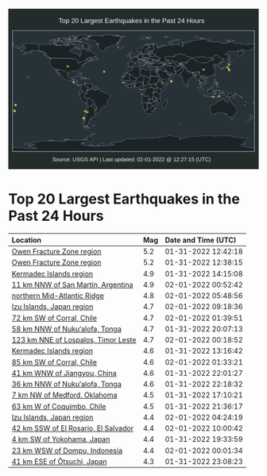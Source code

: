 ![Map](./map.png)

# Top 20 Largest Earthquakes in the Past 24 Hours

| Location | Mag | Date and Time (UTC) |
|:---|:---|:---|
| [Owen Fracture Zone region](https://earthquake.usgs.gov/earthquakes/eventpage/us7000gglq) | 5.2 | 01-31-2022 12:42:18 |
| [Owen Fracture Zone region](https://earthquake.usgs.gov/earthquakes/eventpage/us7000gglp) | 5.2 | 01-31-2022 12:38:15 |
| [Kermadec Islands region](https://earthquake.usgs.gov/earthquakes/eventpage/us7000ggmh) | 4.9 | 01-31-2022 14:15:08 |
| [11 km NNW of San Martín, Argentina](https://earthquake.usgs.gov/earthquakes/eventpage/us7000gguj) | 4.9 | 02-01-2022 00:52:42 |
| [northern Mid-Atlantic Ridge](https://earthquake.usgs.gov/earthquakes/eventpage/us7000ggww) | 4.8 | 02-01-2022 05:48:56 |
| [Izu Islands, Japan region](https://earthquake.usgs.gov/earthquakes/eventpage/us7000ggx0) | 4.7 | 02-01-2022 09:18:36 |
| [72 km SW of Corral, Chile](https://earthquake.usgs.gov/earthquakes/eventpage/us7000gguw) | 4.7 | 02-01-2022 01:39:51 |
| [58 km NNW of Nuku‘alofa, Tonga](https://earthquake.usgs.gov/earthquakes/eventpage/us7000ggus) | 4.7 | 01-31-2022 20:07:13 |
| [123 km NNE of Lospalos, Timor Leste](https://earthquake.usgs.gov/earthquakes/eventpage/us7000ggud) | 4.7 | 02-01-2022 00:18:52 |
| [Kermadec Islands region](https://earthquake.usgs.gov/earthquakes/eventpage/us7000ggm1) | 4.6 | 01-31-2022 13:16:42 |
| [85 km SW of Corral, Chile](https://earthquake.usgs.gov/earthquakes/eventpage/us7000gguu) | 4.6 | 02-01-2022 01:33:21 |
| [41 km WNW of Jiangyou, China](https://earthquake.usgs.gov/earthquakes/eventpage/us7000ggtq) | 4.6 | 01-31-2022 22:01:27 |
| [36 km NNW of Nuku‘alofa, Tonga](https://earthquake.usgs.gov/earthquakes/eventpage/us7000ggux) | 4.6 | 01-31-2022 22:18:32 |
| [7 km NW of Medford, Oklahoma](https://earthquake.usgs.gov/earthquakes/eventpage/ok2022cedc) | 4.5 | 01-31-2022 17:10:21 |
| [63 km W of Coquimbo, Chile](https://earthquake.usgs.gov/earthquakes/eventpage/us7000ggt4) | 4.5 | 01-31-2022 21:36:17 |
| [Izu Islands, Japan region](https://earthquake.usgs.gov/earthquakes/eventpage/us7000ggvv) | 4.4 | 02-01-2022 04:24:19 |
| [42 km SSW of El Rosario, El Salvador](https://earthquake.usgs.gov/earthquakes/eventpage/us7000ggx7) | 4.4 | 02-01-2022 10:00:42 |
| [4 km SW of Yokohama, Japan](https://earthquake.usgs.gov/earthquakes/eventpage/us7000ggs5) | 4.4 | 01-31-2022 19:33:59 |
| [23 km WSW of Dompu, Indonesia](https://earthquake.usgs.gov/earthquakes/eventpage/us7000ggu9) | 4.4 | 02-01-2022 00:01:34 |
| [41 km ESE of Ōtsuchi, Japan](https://earthquake.usgs.gov/earthquakes/eventpage/us7000ggu2) | 4.3 | 01-31-2022 23:08:23 |

